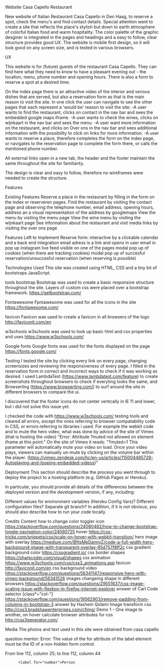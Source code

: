 Website Casa Capello Restaurant

New website of Italian Restaurant Casa Capello in Den Haag, to reserve a spot, check the menu's and find contact details. 
Special attention went to create a site that reflects the place's stylish but down to earth atmosphere of colorful Italian food and warm hospitality. 
The color palette of the graphic desginer is integrated in the pages and headings and a easy to follow, clear structure provides good UX. 
The website is mobile first design, so it will look good on any screen size, and is tested in various browsers.

UX

This website is for (future) guests of the restaurant Casa Capello. They can find here what they need to know to have a pleasant evening out - the location, menu, 
phone number and opening hours. There is also a form to reserve a spot at a desired time.

On the index page there is an attractive video of the interior and verious dishes that are served, but also a reservation form as that is the main reason to visit 
the site. In one click the user can navigate to see the other pages that each represent a 'would be' reason to visit the site: 
-A user wants to find the restaurant, clicks on contact in the nav bar and sees the embedded google maps iframe.
-A user wants to check the wines, clicks on wijnkaart in the nav bar and sees the menu.
-A user want more information on the restaurant, and clicks on Over ons in the nav bar and sees additional information with the possibility to click on links for more information.
-A user wants to reserve a place, therefore completes the form on the index page, or navigates to the reservation page to complete the form there, or calls the mentioned phone number. 

All external links open in a new tab, the header and the footer maintain the same throughout the site for familiarity.

The design is clear and easy to follow, therefore no wireframes were needed to create the structure.


Features

Existing Features
Reserve a place in the restaurant by filling in the form on the index or reserveren pages.
Find the restaurant by visiting the contact page and observing the telephone number, email address, opening hours, address an a visual representation of the address by googlemaps
View the menu by visiting the menu page
View the wine menu by visiting the wijnkaart page
See information about the restaurant and visit media links by visiting the over ons page

Features Left to Implement
Reserve form: interactive by a clickable calendar and a back end integration
email adress is a link and opens in user email in pop up
instagram live feed visible on one of the pages
modal pop up of cookies (when there are tracking cookies)
modal pop up of succesful reservation/unsuccesful reservation (when reserving is possible)

Technologies Used
This site was created using HTML, CSS and a tiny bit of bootstraps JavaScript.

tools
bootstrap
Bootstrap was used to create a basic responsive structure throughout the site. Layers of custom css were placed over a bootstrap framework.
https://getbootstrap.com/

Fontawesome
Fpntawesome was used for all the icons in the site 
https://fontawesome.com/

favicon
Favicon was used to create a favicon in all browsers of the logo 
http://faviconit.com/en

w3schools
w3schools was used to look up basic html and css properties and uses 
https://www.w3schools.com/

Google fonts 
Google fonts was used for the fonts displayed on the page
https://fonts.google.com/



Testing
I tested the site by clicking every link on every page, changing screensizes and reviewing the responsiveness of every page.
I filled in the reservation form in correct and incorrect ways to check if it was working as desired.
I used LambdaTest (https://www.lambdatest.com/feature) to create screenshots throughout browsers to check if everyting looks the same, and 
Browserling (https://www.browserling.com/) to surf around the site in different browsers to compare the ui. 

I discovered that the footer icons do not center vertically in IE 11 and lower, but i did not solve this issue yet.

I checked the code with https://www.w3schools.com/ testing tools and cleared all errors, except the ones referring to browser compatability code in CSS, or errors referring to libraries i used. 
For example the webkit code and to mute the hero video, what was done by advice of the site of Vimeo (that is hosting the video)
"Error: Attribute ?muted not allowed on element iframe at this point."
On the site of Vimeo it reads: "?muted=1 This parameter will automatically mute your video on load. Once your video plays, viewers can manually un-mute by clicking on the volume bar within the player.
(https://vimeo.zendesk.com/hc/en-us/articles/115004485728-Autoplaying-and-looping-embedded-videos)"

Deployment
This section should describe the process you went through to deploy the project to a hosting platform (e.g. GitHub Pages or Heroku).

In particular, you should provide all details of the differences between the deployed version and the development version, if any, including:

Different values for environment variables (Heroku Config Vars)?
Different configuration files?
Separate git branch?
In addition, if it is not obvious, you should also describe how to run your code locally.

Credits
Content
how to change color toggler icon 
https://stackoverflow.com/questions/24080462/how-to-change-bootstrap-toggle-navigation-color/24080725
hover 
https://css-tricks.com/snippets/css/scale-on-hover-with-webkit-transition/
hero image with overlay
https://medium.com/@ItsMeDannyZ/code-a-full-width-hero-background-image-with-transparent-overlay-95d757f8ff2c
css gradient background color 
https://cssgradient.io/
css border shapes
https://sharkcoder.com/visual/shapes
css animation
https://www.w3schools.com/css/css3_animations.asp
favicon
http://faviconit.com/en
css background video
https://stackoverflow.com/questions/56341147/responsive-hero-with-vimeo-background/56341526
images changeing shape in different browsers
https://stackoverflow.com/questions/29551637/css-image-scaling-issue-with-flexbox-in-firefox-internet-explorer answer of Carl
Code selector [class*="col-"]
https://stackoverflow.com/questions/19562903/remove-padding-from-columns-in-bootstrap-3 answer by Hashem Qolami
Image transform css
http://css3.bradshawenterprises.com/cfimg/ Demo 1 - One image to another, on hover
calculate browser attributes for css 
http://css3generator.com/


Media
The photos and text used in this site were obtained from casa capello






question mentor: 
Error: The value of the for attribute of the label element must be the ID of a non-hidden form control.

From line 112, column 25; to line 112, column 44

          <label for="number">Person

